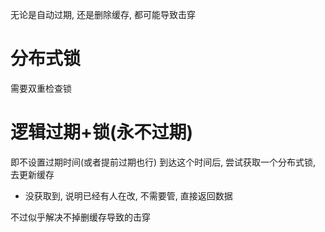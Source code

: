 无论是自动过期, 还是删除缓存, 都可能导致击穿

# 分布式锁

需要双重检查锁

# 逻辑过期+锁(永不过期)

即不设置过期时间(或者提前过期也行)
到达这个时间后, 尝试获取一个分布式锁, 去更新缓存
- 没获取到, 说明已经有人在改, 不需要管, 直接返回数据

不过似乎解决不掉删缓存导致的击穿